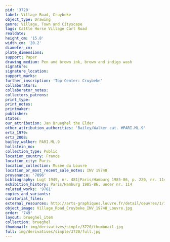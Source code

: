 ```yaml
---
pid: '3720'
label: Village Road, Cruybeke
object_type: Drawing
genre: Village, Town and Cityscape
tags: Cattle Horse Village Cart Road
realdate: 
height_cm: '15.8'
width_cm: '20.2'
diameter_cm: 
plate_dimensions: 
support: Paper
drawing_medium: Pen and brown ink, brown and indigo wash
signature: 
signature_location: 
support_marks: 
further_inscription: 'Top Center: Cruybeke'
collaborators: 
collaborator_notes: 
collectors_patrons: 
print_type: 
print_notes: 
printmaker: 
publisher: 
states: 
our_attribution: Jan Brueghel the Elder
other_attribution_authorities: 'Bailey/Walker cat. #PARI.ML.9'
ertz_1979: 
ertz_2008: 
bailey_walker: PARI.ML.9
hollstein_no: 
collection_type: Public
location_country: France
location_city: Paris
location_collection: Musée du Louvre
location_or_most_recent_sale_notes: INV 19748
provenance: '7096'
bibliography: Lugt 1949, nr. 481|Paris/Hamburg 1985-86, p. 220, nr. 114
exhibition_history: Paris/Hamburg 1985-86, under nr. 114
related_works: '9761'
copies_and_variants: 
curatorial_files: 
external_resources: http://arts-graphiques.louvre.fr/detail/oeuvres/1/109890-Route-dans-un-village-Cruybeke
object_image: Village_Road_Cruybeke_INV_19748_Louvre.jpg
order: '749'
layout: brueghel_item
collection: brueghel
thumbnail: img/derivatives/simple/3720/thumbnail.jpg
full: img/derivatives/simple/3720/full.jpg
---
```

